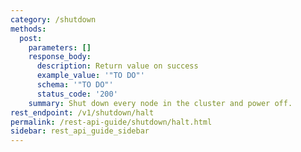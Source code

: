 ```yaml
---
category: /shutdown
methods:
  post:
    parameters: []
    response_body:
      description: Return value on success
      example_value: '"TO DO"'
      schema: '"TO DO"'
      status_code: '200'
    summary: Shut down every node in the cluster and power off.
rest_endpoint: /v1/shutdown/halt
permalink: /rest-api-guide/shutdown/halt.html
sidebar: rest_api_guide_sidebar
---
```

